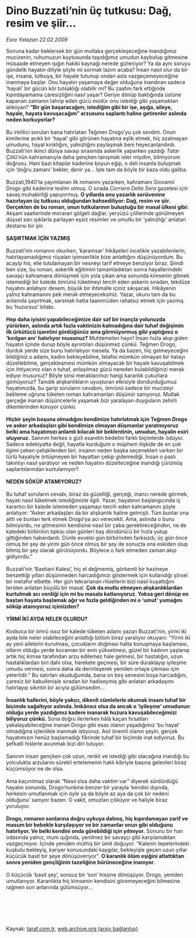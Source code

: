 # Dino Buzzati’nin üç tutkusu: Dağ, resim ve şiir...

*Esra Yalazan 22.02.2009*

<div class="taraf_structure_2col_1zq">
<div class="margen_n">



 <p>Sonuna kadar beklersek bir gün mutlaka gerçekleşeceğine inandığımız mucizenin, ruhumuzun kuytusunda taşıdığımız umudun kaybolup gitmesine müsaade etmeyen ışığın hakiki kaynağı nerede gizleniyor? Ya da aynı soruyu gündelik hayatın diliyle şöyle mi sormak lazım acaba? İnsan nasıl olur da bir işe, insana, tutkuya, bir hayale tutunup ondan asla vazgeçemeyeceğine inanmaya başlar. Onu hayatın yaşamaya değer olduğuna inandıran sadece ‘hayali’ bir gücün kör tutsaklığı olabilir mi? Bu zaafını fark ettiğinde kıpırdayamama çaresizliğini nasıl yaşar? Geriye dönüp baktığında üstüne kapanan zamanın tahrip eden gücü müdür onu istediği gibi yaşamaktan alıkoyan? <b>“Bir gün başaracağım; istediğim gibi bir işe, aşığa, aileye, hayale, hayata kavuşacağım” arzusunu saplantı haline getirenler aslında neden korkuyorlar? </b><br/><br/>Bu irkiltici soruları bana hatırlatan Teğmen Drogo’yu çok sevdim. Onun kimilerine acıklı bir ‘hayal’ gibi görünen hayatına eşlik etmek, hiç azalmayan umudunu, hayal kırıklığını, yalnızlığını paylaşmak beni heyecanlandırdı. Buzzati’nin ikinci dünya savaşı sırasında askerlik yaparken yazdığı <i>Tatar Çölü</i>’nün kahramanıyla daha gençken tanışmak ister miydim, bilmiyorum doğrusu. Hani bazı kitaplar kaderine boyun eğip, o deli insanla buluşmak için ‘doğru zamanı’ bekler, denir ya... İşte tam da böyle bir kaza oldu galiba. <br/><br/>Buzzati,1940’ta yayımlanan ilk romanını yazarken, kahramanı Giovanni Drogo gibi kaderine teslim olmuş. O sırada <i>Corriera Della Sera</i> gazetesi için savaş muhabirliği yapıyormuş<b>. O yıllarda onu yazarlık serüvenine hazırlayan üç tutkusu olduğundan bahsediliyor: Dağ, resim ve şiir. Gerçekten de bu roman, onun tutkularının buluştuğu bir masal ülkesi gibi:</b> Akşam saatlerinde moraran gölgeli dağlar, yeryüzü çöllerinde görülmeyen düşsel sarı ışıklarla parlayan eşsiz resimler ve umutlu bir ‘yalnızlığı’ anlatan destansı bir şiir. <b><br/><br/>ŞAŞIRTMAK İÇİN YAZMIŞ</b> <br/><br/>Buzzati’nin romanını okurken, ‘karamsar’ hikâyeleri incelikle yazabilenlerin, hatırlayamadığımız rüyaları iyimserlikle bize anlattığını düşünüyordum. Bu acayip his, elle tutulamayan bir nesneyi tarif etmeye benziyor biraz. Şimdi ben size, bu roman, askerlik eğitimini tamamladıktan sonra hayallerindeki savaşçı kahramana dönüşmek için yola çıkan ama sonunda kimsenin gitmek istemediği bir kalede ömrünü tüketmeyi tercih eden askerin sıradan, tekdüze hayatını anlatıyor desem, büyük bir ihtimalle içiniz sıkışacak. Hikâyenin yalnız kahramanını pek merak etmeyeceksiniz. Yazar, okuru tam da bu anlamda şaşırtmak, sarsmak hatta taammüden rahatsız etmek için yazmış bu ‘huzursuz’ kitabı. <b><br/><br/>Hep daha iyisini yapabileceğimize dair saf bir inançla yolunuzda yürürken, aslında artık fazla vaktinizin kalmadığına dair tuhaf değişimin ilk ürkütücü işaretini gördüğünüz ama görmüyormuş gibi yaptığınız o ‘kırılgan anı’ hatırlıyor musunuz?</b> Muhtemelen hayır! İnsan hızla akıp giden hayatın içinde durup böyle ayrıntıları düşünmez çünkü. Teğmen Drogo, durduk yerde size bunu hatırlatıyor mesela. Ya da bazen, hiç gelmeyeceğini bildiğiniz o adamı, kadını bekleyebilme, telafisi mümkün olmayan bir hatayı düzeltebilme, gerçekleşmesi mümkün olmayacak bir hayale kavuşabilmek için ihtiyacınız olan o tuhaf, anlaşılmaz gücü nereden bulabildiğinizi merak ediyor musunuz? Böyle sinsi meraklarımızı hangi karanlık çukurlara gömüyoruz? Tanıdık alışkanlıkların uyuşturan etkisiyle dondurduğumuz hayatımızda, bu garip soruların cevabını, ömrünü sadece bir mucizeyi bekleme uğruna tüketen roman kahramanları düşünür sanıyoruz. Mutlak gerçeğe inanan düşüncelerle yaşamak bizi yaralayan duyguların zehirli dikenlerinden koruyor çünkü. <b><br/><br/>Hiçbir şeyin boşuna olmadığını kendimize hatırlatmak için Teğmen Drogo ve asker arkadaşları gibi kendimize olmayan düşmanlar yaratmıyoruz belki ama hayatımızı anlamlı kılacak bir beklentinin, umudun, hayalin esiri oluyoruz.</b> Sanırım herkes o gizli esaretin bedelini farklı biçimlerde ödüyor. Sadece edebiyatta değil, hayatla kurduğum o müphem ilişkide de en çok ilgimi çeken çelişkilerden biri, insanın neden başka seçenekleri varken bir türlü hayaliyle örtüşmeyen bir hayattan çekip gidemediği. İnsan o paslı takıntıyı nasıl yaratıyor ve neden hayatını düzelteceğine inandığı çürümüş saplantılarından kurtulamıyor?<b> <br/><br/>NEDEN SÖKÜP ATAMIYORUZ?</b> <br/><br/>Bu tuhaf soruların cevabı, biraz da güzelliği, gerçeği, inancı nerede görmek, hayatı nasıl tüketmek istediğimizle ilgili. Yazar, hayatının başlangıcında iç karartıcı bir kalede istemeden yaşamayı tercih eden kahramanını şöyle anlatıyor: “Asker arkadaşları da bir alışkanlık haline gelmişti. Tüm bunlar ona aitti ve bunları terk etmek Drogo’ya acı verecekti. Ama, aslında o bunu bilmiyordu, ne gitmesinin kendisine nasıl bir çaba gerektireceğinden, ne de kaledeki birbirinin tıpkısı olan günleri baş döndürücü bir hızla yutup gittiğinden haberdardı. Dünle evvelsi gün birbirinden farksızdı; üç gün önce olmuş bir şey de yirmi gün önce olmuş bir şey de sonuçta ona eskiden olup bitmiş bir şey olarak görünüyordu. Böylece o fark etmeden zaman akıp gidiyordu.” <br/><br/>Buzzati’nin ‘Bastiani Kalesi’, hiç el değmemiş, görkemli bir hazineye benzettiği yılları düşünmeden harcadığımızı göstermek için kullandığı şiirsel bir metafor elbette. Her gün tekrarlanan ritüellerin bizi nasıl kuşattığını tersten anlatan büyülü bir masal. <b>Çok da mutlu etmeyen alışkanlıklardan kurtulmak acı verdiği için mi bu masala katlanıyoruz. Yoksa geri dönüp en baştan hayata başlamak ağır ve fazla geldiğinden mi o ‘umut’ yumağını söküp atamıyoruz içimizden?</b><b> <br/><br/>YİRMİ İKİ AYDA NELER OLURDU?</b> <br/><br/>Koskoca bir ömrü ıssız bir kalede tüketen adamı yazan Buzzati’nin, yirmi iki ayda bile neler olabileceğini anlattığı bölüm biraz yaralıyor okuyanı: “Yirmi iki ay yeni ailelerin kurulması, çocukların doğması hatta konuşmaya başlaması, otların olduğu yerde kocaman bir evin yükselmesi, güzel bir kadının yaşlanıp artık hiç kimse tarafından arzu edilemez hale gelmesi, bir hastalığın, uzun hastalıklardan biri dahi olsa, harekete geçmesi, bir süre duraklayıp iyileşme umudu vermesi, sonra daha da derinleşerek yeniden ortaya çıkması için yeterlidir.” Bu satırları okuduğumda, bana on beş senesini boşa harcadığını, çaresiz bir kabullenişle sıradan bir hadiseymiş gibi anlatan arkadaşımı hatırlayıp sıkıntılı bir acıyla gülümsedim...<b> <br/><br/>İnsanlık hallerini, böyle yakıcı, dikenli cümlelerle okumak insanı tuhaf bir biçimde sağaltıyor aslında. İmkânsız olsa da ancak o ‘iyileşme’ umudunun olduğu yerde yazdığımız kadere inanarak huzura kavuşabileceğimizi biliyoruz çünkü.</b> Sona doğru ilerlerken hâlâ kaçan fırsatları yakalayabileceğine inanan Drogo gibi esas olanın yaşadığımız ‘bu hayat’ olmadığına içtenlikle inanmak istiyoruz. Asıl önemli olanın şeyin, gerçek hayatımızın henüz başlamadığı fikrinde tuhaf bir biçimde inat ediyoruz. Bu şefkatli hislerle avunmak bizi diri tutuyor. <br/><br/>Sanırım insan gençken çok uzun, renkli ve istediği gibi olacağına inandığı bu yolculukta arzularını sürekli ertelemenin haklı kibriyle başına gelenleri biraz küçümsüyor ne de olsa. <br/><br/>Ama kaçınılmaz olarak “Nasıl olsa daha vaktim var” diyerek sürdürdüğü hayatın sonunda, Drogo’nunkine benzer bir yarayla ‘kendisi dışında, herkesin umutlanmak için öyle ya da böyle az aya da çok bir nedeni olduğunu’ sanıyor bazen. O vakit, omuzları çöküyor ve haliyle biraz yoruluyor. <b><br/><br/>Drogo, romanın sonlarına doğru uykuya dalmış, hiç kıpırdamayan zarif ve masum bir bebekle karşılaşıyor ve bir zamanlar onun gibi olduğunu hatırlıyor. Ve belki kendini onda görebildiği için yılmıyor.</b> Sonunu bir han odasında yalnız, mum ışığında, yenilmez bir savaşçı gibi karşılamaktan vazgeçmiyor. İçinde yeniden müthiş bir ümit doğuyor. “Kalenin tepelerindeki kuşkulu bekleyiş, kariyer konusundaki kaygılar, bekleyişle geçen uzun yıllar küçücük basit bir şeye dönüşüveriyor”. <b>O karanlık ölüm eşiğini atlattıktan sonra yeniden gençliğinin tazeliğine bürüneceğine inanıyor. </b><br/><br/>O küçücük ‘basit şey’, sonsuz bir ‘son’ hissine dönüşüyor. Drogo, yeniden umutlanıyor. Karanlıkta hiç kimsenin kendisini göremeyeceğini bilmesine rağmen son anlarında gülümsüyor...</p>
<br/>
<br/>
<br/>



<br/>


<div id="taraf_not">
</div>

</div>


</div>

Kaynak: [taraf.com.tr](http://www.taraf.com.tr:80/makale/4143.htm), [web.archive.org (arşiv bağlantısı)](http://web.archive.org/web/20090601195606/http://www.taraf.com.tr:80/makale/4143.htm)
